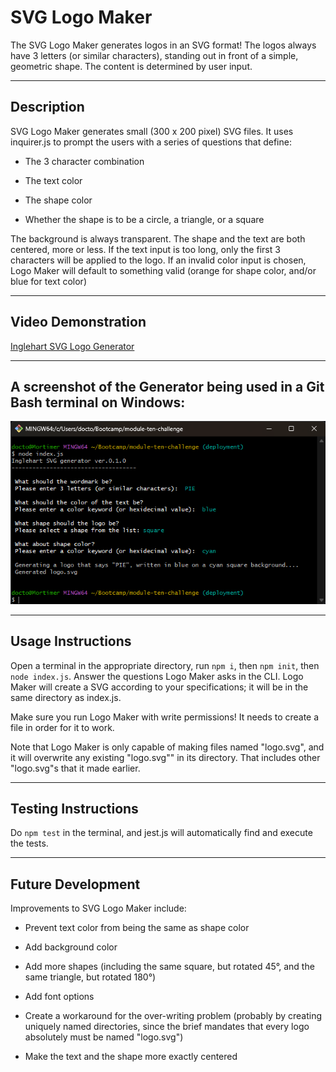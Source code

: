 # SVG Logo Maker

The SVG Logo Maker generates logos in an SVG format! The logos always have 3 letters (or similar characters), standing out in front of a simple, geometric shape. The content is determined by user input.

<hr>

## Description

SVG Logo Maker generates small (300 x 200 pixel) SVG files. It uses inquirer.js to prompt the users with a series of questions that define:

* The 3 character combination

* The text color

* The shape color

* Whether the shape is to be a circle, a triangle, or a square

The background is always transparent. The shape and the text are both centered, more or less. If the text input is too long, only the first 3 characters will be applied to the logo. If an invalid color input is chosen, Logo Maker will default to something valid (orange for shape color, and/or blue for text color)

<hr>

## Video Demonstration

[Inglehart SVG Logo Generator](https://watch.screencastify.com/v/INgVtIa9LLbU84yxf6lF)

<hr>

## A screenshot of the Generator being used in a Git Bash terminal on Windows:

![module ten challenge screencap](./examples/screenshot_for_README.png)

<hr>

## Usage Instructions

Open a terminal in the appropriate directory, run `npm i`, then `npm init`, then `node index.js`. Answer the questions Logo Maker asks in the CLI. Logo Maker will create a SVG according to your specifications; it will be in the same directory as index.js.

Make sure you run Logo Maker with write permissions! It needs to create a file in order for it to work.

Note that Logo Maker is only capable of making files named "logo.svg", and it will overwrite any existing "logo.svg"" in its directory. That includes other "logo.svg"s that it made earlier.

<hr>

## Testing Instructions

Do `npm test` in the terminal, and jest.js will automatically find and execute the tests.

<hr>

## Future Development

Improvements to SVG Logo Maker include:

* Prevent text color from being the same as shape color

* Add background color

* Add more shapes (including the same square, but rotated 45°, and the same triangle, but rotated 180°)

* Add font options

* Create a workaround for the over-writing problem (probably by creating uniquely named directories, since the brief mandates that every logo absolutely must be named "logo.svg")

* Make the text and the shape more exactly centered